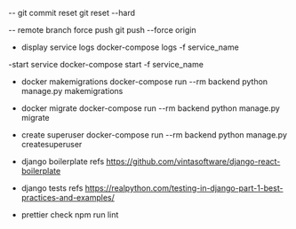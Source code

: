 -- git commit reset
git reset --hard <hash-code>

-- remote branch force push
git push --force origin <branch-name>

- display service logs
  docker-compose logs -f service_name

-start service
docker-compose start -f service_name

- docker makemigrations
  docker-compose run --rm backend python manage.py makemigrations

- docker migrate
  docker-compose run --rm backend python manage.py migrate

- create superuser
  docker-compose run --rm backend python manage.py createsuperuser

* django boilerplate refs
  https://github.com/vintasoftware/django-react-boilerplate

* django tests refs
  https://realpython.com/testing-in-django-part-1-best-practices-and-examples/

- prettier check
  npm run lint

